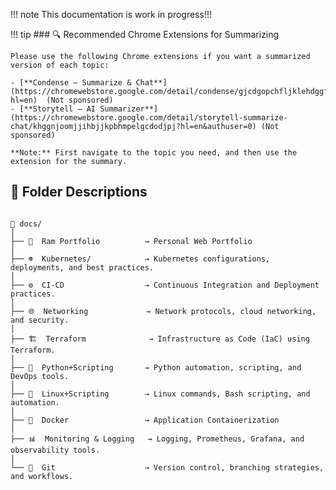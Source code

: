 !!! note
    This documentation is work in progress!!!



!!! tip
    ### 🔍 Recommended Chrome Extensions for Summarizing

    Please use the following Chrome extensions if you want a summarized version of each topic:

    - [**Condense – Summarize & Chat**](https://chromewebstore.google.com/detail/condense/gjcdgopchfljklehdggfpmkfbnhmmink?hl=en)  (Not sponsored)
    - [**Storytell – AI Summarizer**](https://chromewebstore.google.com/detail/storytell-summarize-chat/khggnjoomjjihbjjkpbhmpelgcdodjpj?hl=en&authuser=0) (Not sponsored)

    **Note:** First navigate to the topic you need, and then use the extension for the summary.




## 📌 Folder Descriptions
```shell

📂 docs/
│  
├── 🚀  Ram Portfolio          → Personal Web Portfolio
│  
├── ☸️  Kubernetes/            → Kubernetes configurations, deployments, and best practices.
│  
├── ⚙️  CI-CD                  → Continuous Integration and Deployment practices.
│  
├── 🌐  Networking             → Network protocols, cloud networking, and security.
│  
├── 🏗️  Terraform              → Infrastructure as Code (IaC) using Terraform.
│  
├── 🐍  Python+Scripting       → Python automation, scripting, and DevOps tools.
│  
├── 🐧  Linux+Scripting        → Linux commands, Bash scripting, and automation.
│  
├── 🐳  Docker                 → Application Containerization
│
├── 📊  Monitoring & Logging   → Logging, Prometheus, Grafana, and observability tools.
│  
└── 🔀  Git                    → Version control, branching strategies, and workflows.


```
